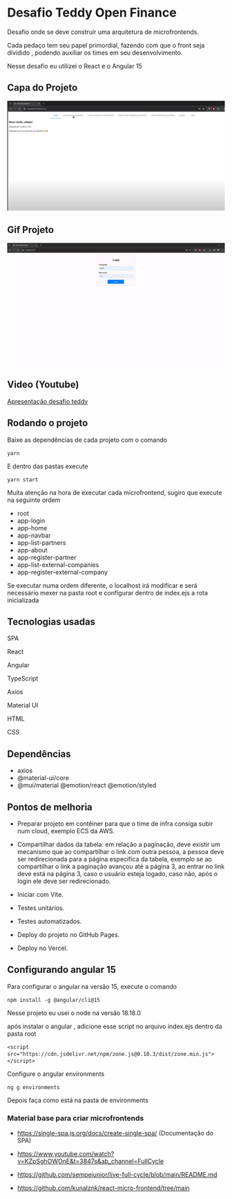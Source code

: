 # Desafio Teddy Open Finance

 Desafio onde se deve construir uma arquitetura de microfrontends.

 Cada pedaço tem seu papel primordial, fazendo com que o front seja dividido , podendo auxiliar os times em seu desenvolvimento.

 Nesse desafio eu utilizei o React e o Angular 15

## Capa do Projeto
![capa-microfrontends](https://github.com/WagnerTerry/desafio-teddy/blob/main/desafio-microfrontends.png)

## Gif Projeto
![microfrontends](https://github.com/WagnerTerry/desafio-teddy/blob/main/microfrontends.gif)

## Video (Youtube)
[Apresentação desafio teddy](https://youtu.be/uGL_GR4FBfc)

## Rodando o projeto

Baixe as dependências de cada projeto com o comando
```
yarn
```

E dentro das pastas execute
```
yarn start
```

Muita atenção na hora de executar cada microfrontend, sugiro que execute na seguinte ordem
- root
- app-login
- app-home
- app-navbar
- app-list-partners
- app-about
- app-register-partner
- app-list-external-companies
- app-register-external-company

Se executar numa ordem diferente, o localhost irá modificar e será necessário mexer na pasta root e configurar dentro de index.ejs a rota inicializada

## Tecnologias usadas
<p>SPA</p>
<p>React</p>
<p>Angular</p>
<p>TypeScript</p>
<p>Axios</p>
<p>Material UI</p>
<p>HTML</p>
<p>CSS</p>

## Dependências

- axios
- @material-ui/core
- @mui/material @emotion/react @emotion/styled

## Pontos de melhoria
- Preparar projeto em contêiner para que o time de infra consiga subir num cloud, exemplo ECS da AWS.
- Compartilhar dados da tabela: em relação a paginação, deve existir um mecanismo que ao compartilhar o link com outra pessoa, a pessoa deve ser redirecionada para a página específica da tabela, exemplo se ao compartilhar o link a paginação avançou até a página 3, ao entrar no link deve está na página 3, caso o usuário esteja logado, caso não, após o login ele deve ser redirecionado.

- Iniciar com Vite.
- Testes unitários.
- Testes automatizados.
- Deploy do projeto no GitHub Pages.
- Deploy no Vercel.

## Configurando angular 15

Para configurar o angular na versão 15, execute o comando
```
npm install -g @angular/cli@15
```

Nesse projeto eu usei o node na versão 18.18.0

após instalar o angular , adicione esse script no arquivo index.ejs dentro da pasta root

```
<script src="https://cdn.jsdelivr.net/npm/zone.js@0.10.3/dist/zone.min.js"></script>
```

Configure o angular environments

```
ng g environments
```

Depois faça como está na pasta de environments

### Material base para criar microfrontends

- https://single-spa.js.org/docs/create-single-spa/  (Documentação do SPA)

- https://www.youtube.com/watch?v=KZpSghOWOnE&t=3847s&ab_channel=FullCycle

- https://github.com/sempejunior/live-full-cycle/blob/main/README.md

- https://github.com/kunalznk/react-micro-frontend/tree/main
